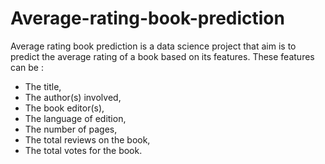 # Average-rating-book-prediction
Average rating book prediction is a data science project that aim is to predict the average rating of a book based on its features. These features can be :
- The title,
- The author(s) involved,
- The book editor(s),
- The language of edition,
- The number of pages,
- The total reviews on the book,
- The total votes for the book.
